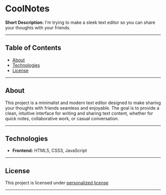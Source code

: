# CoolNotes

**Short Description:** I'm trying to make a sleek text editor so you can share your thoughts with your friends.

---

## Table of Contents
- [About](#about)
- [Technologies](#technologies)
- [License](#license)

---

## About
This project is a minimalist and modern text editor designed to make sharing your thoughts with friends seamless and enjoyable.
The goal is to provide a clean, intuitive interface for writing and sharing text content, whether for quick notes, collaborative work, or casual conversation.

---

## Technologies
- **Frontend:** HTML5, CSS3, JavaScript

---

## License
This project is licensed under [personalized license](https://dev.kilianbarbier.fr/LICENSE)

---

